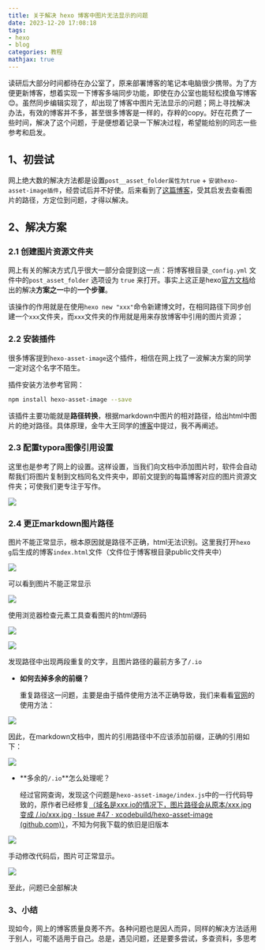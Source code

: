 ```yaml
---
title: 关于解决 hexo 博客中图片无法显示的问题
date: 2023-12-20 17:08:18
tags:
- hexo
- blog
categories: 教程
mathjax: true 
---
```


读研后大部分时间都待在办公室了，原来部署博客的笔记本电脑很少携带。为了方便更新博客，想着实现一下博客多端同步功能，即使在办公室也能轻松摸鱼写博客😊。虽然同步编辑实现了，却出现了博客中图片无法显示的问题；网上寻找解决办法，有效的博客并不多，甚至很多博客是一样的，存粹的copy。好在花费了一些时间，解决了这个问题，于是便想着记录一下解决过程，希望能给别的同志一些参考和启发。

<!-- more -->

## 1、初尝试

网上绝大数的解决方法都是设置`post__asset_folder属性为true` + `安装hexo-asset-image插件`，经尝试后并不好使。后来看到了[这篇博客](https://blog.csdn.net/m0_43401436/article/details/107191688)，受其启发去查看图片的路径，方定位到问题，才得以解决。

## 2、解决方案

### 2.1 创建图片资源文件夹

网上有关的解决方式几乎很大一部分会提到这一点：将博客根目录`_config.yml` 文件中的`post_asset_folder` 选项设为 `true` 来打开。事实上这正是hexo[官方文档](https://hexo.io/zh-cn/docs/asset-folders)给出的解决**方案之一**中的**一个步骤**。

该操作的作用就是在使用`hexo new "xxx"`命令新建博文时，在相同路径下同步创建一个`xxx`文件夹，而`xxx`文件夹的作用就是用来存放博客中引用的图片资源；

### 2.2 安装插件

很多博客提到`hexo-asset-image`这个插件，相信在网上找了一波解决方案的同学一定对这个名字不陌生。

插件安装方法参考官网：

```bash
npm install hexo-asset-image --save
```

该插件主要功能就是**路径转换**，根据markdown中图片的相对路径，给出html中图片的绝对路径。具体原理，金牛大王同学的[博客](https://blog.csdn.net/m0_43401436/article/details/107191688)中提过，我不再阐述。

### 2.3 配置typora图像引用设置

这里也是参考了网上的设置。这样设置，当我们向文档中添加图片时，软件会自动帮我们将图片复制到文档同名文件夹中，即前文提到的每篇博客对应的图片资源文件夹；可使我们更专注于写作。

![](image-20231220190441688.png)

### 2.4 更正markdown图片路径

图片不能正常显示，根本原因就是路径不正确，html无法识别。这里我打开`hexo g`后生成的博客`index.html`文件（文件位于博客根目录public文件夹中）

![](image-20231220191537253.png)

可以看到图片不能正常显示

![](image-20231220191709908.png)

使用浏览器检查元素工具查看图片的html源码

![](image-20231220191758373.png)

![](image-20231220191859827.png)

发现路径中出现两段重复的文字，且图片路径的最前方多了`/.io`

+ **如何去掉多余的前缀？**

  重复路径这一问题，主要是由于插件使用方法不正确导致，我们来看看[官网](https://github.com/xcodebuild/hexo-asset-image)的使用方法：

![](image-20231220200318080.png)

因此，在markdown文档中，图片的引用路径中不应该添加前缀，正确的引用如下：

![](image-20231220200518074.png)



+ **多余的`/.io`**怎么处理呢？

  经过官网查询，发现这个问题是`hexo-asset-image/index.js`中的一行代码导致的，原作者已经修复<u>（[域名是xxx.io的情况下，图片路径会从原本/xxx.jpg变成 /.io/xxx.jpg · Issue #47 · xcodebuild/hexo-asset-image (github.com)](https://github.com/xcodebuild/hexo-asset-image/issues/47)）</u>，不知为何我下载的依旧是旧版本

![](image-20231220201130720.png)

手动修改代码后，图片可正常显示。

![](image-20231220201553022.png)

至此，问题已全部解决

### 3、小结

现如今，网上的博客质量良莠不齐。各种问题也是因人而异，同样的解决方法适用于别人，可能不适用于自己。总是，遇见问题，还是要多尝试，多查资料，多思考
